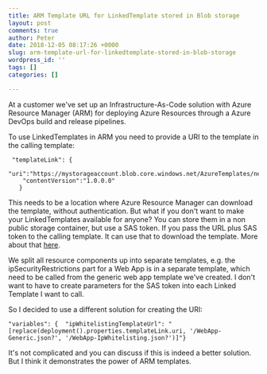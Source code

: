 ```yaml
---
title: ARM Template URL for LinkedTemplate stored in Blob storage
layout: post
comments: true
author: Peter
date: 2018-12-05 08:17:26 +0000
slug: arm-template-url-for-linkedtemplate-stored-in-blob-storage
wordpress_id: ''
tags: []
categories: []

---
```

At a customer we've set up an Infrastructure-As-Code solution with Azure Resource Manager (ARM) for deploying Azure Resources through a Azure DevOps build and release pipelines.

To use LinkedTemplates in ARM you need to provide a URI to the template in the calling template:

     "templateLink": { 
     	"uri":"https://mystorageaccount.blob.core.windows.net/AzureTemplates/newStorageAccount.json",           
        "contentVersion":"1.0.0.0"        
       }

This needs to be a location where Azure Resource Manager can download the template, without authentication. But what if you don't want to make your LinkedTemplates available for anyone? You can store them in a non public storage container, but use a SAS token. If you pass the URL plus SAS token to the calling template. It can use that to download the template. More about that [here](https://docs.microsoft.com/en-us/azure/azure-resource-manager/resource-group-linked-templates#securing-an-external-template). 

We split all resource components up into separate templates, e.g. the ipSecurityRestrictions part for a Web App is in a separate template, which need to be called from the generic web app template we've created. I don't want to have to create parameters for the SAS token into each Linked Template I want to call. 

So I decided to use a different solution for creating the URI:

    "variables": {  "ipWhitelistingTemplateUrl": "[replace(deployment().properties.templateLink.uri, '/WebApp-Generic.json?', '/WebApp-IpWhitelisting.json?')]"}

It's not complicated and you can discuss if this is indeed a better solution. But I think it demonstrates the power of ARM templates. 